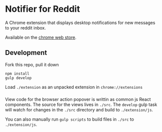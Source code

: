 # Notifier for Reddit
A Chrome extension that displays desktop notifications for new messages to your reddit inbox.

Available on the [chrome web store](https://chrome.google.com/webstore/detail/notifier-for-reddit/odmoedfabaohbdoiolgfhedcbfpcindh).

## Development
Fork this repo, pull it down

```
npm install
gulp develop
```

Load `./extension` as an unpacked extension in `chrome://extensions`

###

View code for the browser action popover is writtin as common js React components.
The source for the views lives in `./src`. The `develop` gulp task will watch for changes
in the `./src` directory and build to `./extension/js`.

You can also manually run `gulp scripts` to build files in `./src` to `./extension/js`.